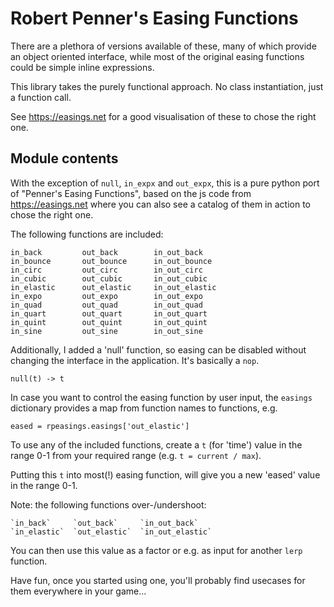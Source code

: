 # Robert Penner's Easing Functions

There are a plethora of versions available of these, many of which provide an
object oriented interface, while most of the original easing functions could
be simple inline expressions.

This library takes the purely functional approach.  No class instantiation,
just a function call.

See https://easings.net for a good visualisation of these to chose the right
one.

## Module contents

With the exception of `null`, `in_expx` and `out_expx`, this is a pure python
port of "Penner's Easing Functions", based on the js code from
https://easings.net where you can also see a catalog of them in action to
chose the right one.

The following functions are included:

    in_back         out_back        in_out_back
    in_bounce       out_bounce      in_out_bounce
    in_circ         out_circ        in_out_circ
    in_cubic        out_cubic       in_out_cubic
    in_elastic      out_elastic     in_out_elastic
    in_expo         out_expo        in_out_expo
    in_quad         out_quad        in_out_quad
    in_quart        out_quart       in_out_quart
    in_quint        out_quint       in_out_quint
    in_sine         out_sine        in_out_sine

Additionally, I added a 'null' function, so easing can be disabled without
changing the interface in the application.  It's basically a `nop`.

    null(t) -> t

In case you want to control the easing function by user input, the `easings`
dictionary provides a map from function names to functions, e.g.

    eased = rpeasings.easings['out_elastic']

To use any of the included functions, create a `t` (for 'time') value in the
range 0-1 from your required range (e.g. `t = current / max`).

Putting this `t` into most(!) easing function, will give you a new 'eased'
value in the range 0-1.

Note: the following functions over-/undershoot:

    `in_back`     `out_back`     `in_out_back`
    `in_elastic`  `out_elastic`  `in_out_elastic`

You can then use this value as a factor or e.g. as input for another `lerp`
function.

Have fun, once you started using one, you'll probably find usecases for them
everywhere in your game...
